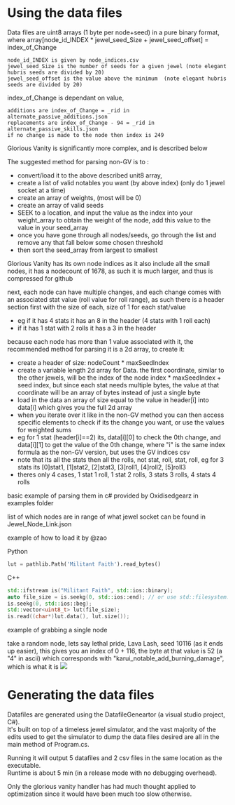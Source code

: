 # Using the data files

Data files are uint8 arrays (1 byte per node+seed) in a pure binary format, where array\[node_id_INDEX \* jewel_seed_Size + jewel_seed_offset\] = index_of_Change

	node_id_INDEX is given by node_indices.csv
	jewel_seed_Size is the number of seeds for a given jewel (note elegant hubris seeds are divided by 20)
	jewel_seed_offset is the value above the minimum  (note elegant hubris seeds are divided by 20)

index_of_Change is dependant on value, 

	additions are index_of_Change = _rid in alternate_passive_additions.json
	replacements are index_of_Change - 94 = _rid in alternate_passive_skills.json
	if no change is made to the node then index is 249

Glorious Vanity is significantly more complex, and is described below

The suggested method for parsing non-GV is to :
- convert/load it to the above described unit8 array, 
- create a list of valid notables you want (by above index) (only do 1 jewel socket at a time)
- create an array of weights, (most will be 0)
- create an array of valid seeds
- SEEK to a location, and input the value as the index into your weight_array to obtain the weight of the node, add this value to the value in your seed_array
- once you have gone through all nodes/seeds, go through the list and remove any that fall below some chosen threshold
- then sort the seed_array from largest to smallest

Glorious Vanity has its own node indices as it also include all the small nodes, it has a nodecount of 1678, as such it is much larger, and thus is compressed for github

next, each node can have multiple changes, and each change comes with an associated stat value (roll value for roll range), as such there is a header section first with the size of each, size of 1 for each stat/value
- eg if it has 4 stats it has an 8 in the header (4 stats with 1 roll each)
- if it has 1 stat with 2 rolls it has a 3 in the header
 
because each node has more than 1 value associated with it, the recommended method for parsing it is a 2d array, to create it:
- create a header of size: nodeCount \* maxSeedIndex
- create a variable length 2d array for Data. the first coordinate, similar to the other jewels, will be the index of the node index \* maxSeedIndex + seed index, but since each stat needs multiple bytes, the value at that coordinate will be an array of bytes instead of just a single byte
- load in the data an array of size equal to the value in header\[i\] into data\[i\] which gives you the full 2d array
- when you iterate over it like in the non-GV method you can then access specific elements to check if its the change you want, or use the values for weighted sums
- eg for 1 stat (header\[i\]==2) its, data\[i\]\[0\] to check the 0th change, and data\[i\]\[1\] to get the value of the 0th change, where "i" is the same index formula as the non-GV version, but uses the GV indices csv
- note that its all the stats then all the rolls, not stat, roll, stat, roll, eg for 3 stats its \[0\]stat1, \[1\]stat2, \[2\]stat3, \[3\]roll1, \[4\]roll2, \[5\]roll3
- theres only 4 cases, 1 stat 1 roll, 1 stat 2 rolls, 3 stats 3 rolls, 4 stats 4 rolls

basic example of parsing them in c# provided by Oxidisedgearz in examples folder

list of which nodes are in range of what jewel socket can be found in Jewel_Node_Link.json

example of how to load it by @zao

Python
```python
lut = pathlib.Path('Militant Faith').read_bytes()
```

C++
```c++
std::ifstream is("Militant Faith", std::ios::binary);
auto file_size = is.seekg(0, std::ios::end); // or use std::filesystem::file_size on a path
is.seekg(0, std::ios::beg);
std::vector<uint8_t> lut(file_size);
is.read((char*)lut.data(), lut.size());
```

example of grabbing a single node

take a random node, lets say lethal pride, Lava Lash, seed 10116 (as it ends up easier), this gives you an index of 0 + 116, the byte at that value is 52 (a "4" in ascii) which corresponds with "karui_notable_add_burning_damage", which is what it is ![](https://cdn.discordapp.com/attachments/175290321695932416/993077938847219722/unknown.png)


# Generating the data files

Datafiles are generated using the DatafileGeneartor (a visual studio project, C#).    
It's built on top of a timeless jewel simulator, and the vast majority of the edits used to get the simulator to dump the data files desired are all in the main method of Program.cs.   

Running it will output 5 datafiles and 2 csv files in the same location as the executable.   
Runtime is about 5 min (in a release mode with no debugging overhead).

Only the glorious vanity handler has had much thought applied to optimization since it would have been much too slow otherwise.
